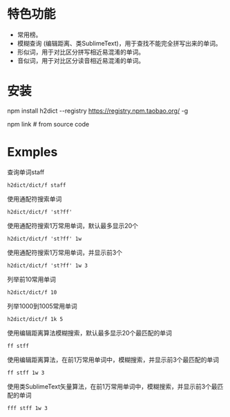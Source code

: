 
# 特色功能
*    常用榜。
*    模糊查询 (编辑距离、类SublimeText)，用于查找不能完全拼写出来的单词。
*    形似词，用于对比区分拼写相近易混淆的单词。
*    音似词，用于对比区分读音相近易混淆的单词。

# 安装

npm install h2dict --registry https://registry.npm.taobao.org/ -g

npm link # from source code

# Exmples

查询单词staff
```Shell
h2dict/dict/f staff 
```

使用通配符搜索单词
```Shell
h2dict/dict/f 'st?ff' 
```

使用通配符搜索1万常用单词，默认最多显示20个
```Shell
h2dict/dict/f 'st?ff' 1w 
```

使用通配符搜索1万常用单词，并显示前3个
```Shell
h2dict/dict/f 'st?ff' 1w 3 
```

列举前10常用单词
```Shell
h2dict/dict/f 10 
```

列举1000到1005常用单词
```Shell
h2dict/dict/f 1k 5 
```

使用编辑距离算法模糊搜索，默认最多显示20个最匹配的单词
```Shell
ff stff 
```

使用编辑距离算法，在前1万常用单词中，模糊搜索，并显示前3个最匹配的单词
```Shell
ff stff 1w 3 
```

使用类SublimeText矢量算法，在前1万常用单词中，模糊搜索，并显示前3个最匹配的单词
```Shell
fff stff 1w 3 
```
